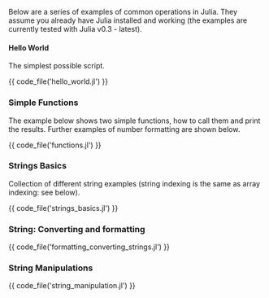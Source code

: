 Below are a series of examples of common operations in Julia. They assume you already have Julia installed and working
(the examples are currently tested with Julia v0.3 - latest).
 
#### Hello World
 
The simplest possible script.
 
{{ code_file('hello_world.jl') }} 

### Simple Functions

The example below shows two simple functions, how to call them and print the results. Further examples of number formatting are shown below.

{{ code_file('functions.jl') }} 

### Strings Basics

Collection of different string examples (string indexing is the same as array indexing: see below).

{{ code_file('strings_basics.jl') }} 

### String: Converting and formatting

{{ code_file('formatting_converting_strings.jl') }} 

### String Manipulations

{{ code_file('string_manipulation.jl') }} 